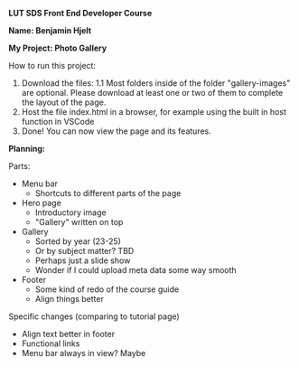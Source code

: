 **LUT SDS Front End Developer Course**

**Name: Benjamin Hjelt**

**My Project: Photo Gallery**

How to run this project:
1. Download the files:
1.1 Most folders inside of the folder "gallery-images" are optional.
   Please download at least one or two of them to complete the layout of the page.
2. Host the file index.html in a browser, for example using the built in host function in VSCode
3. Done! You can now view the page and its features. 

**Planning:**

Parts:
- Menu bar
  - Shortcuts to different parts of the page
- Hero page
  - Introductory image
  - "Gallery" written on top
- Gallery
  - Sorted by year (23-25)
  - Or by subject matter? TBD
  - Perhaps just a slide show
  - Wonder if I could upload meta data some way smooth
- Footer
  - Some kind of redo of the course guide
  - Align things better


Specific changes (comparing to tutorial page)
- Align text better in footer
- Functional links
- Menu bar always in view? Maybe
